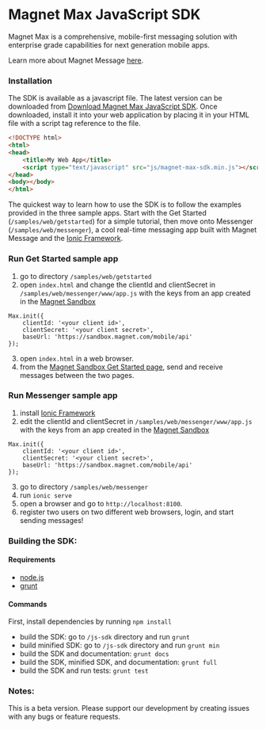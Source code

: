 Magnet Max JavaScript SDK
==============

Magnet Max is a comprehensive, mobile-first messaging solution with enterprise grade capabilities for next generation mobile apps.

Learn more about Magnet Message [here](https://developer.magnet.com/).

### Installation

The SDK is available as a javascript file. The latest version can be downloaded from
 [Download Magnet Max JavaScript SDK](https://cdn.magnet.com/downloads/magnet-max-sdk.min.js). Once downloaded, install it into
 your web application by placing it in your HTML file with a script tag reference to the file.

```html
<!DOCTYPE html>
<html>
<head>
    <title>My Web App</title>
    <script type="text/javascript" src="js/magnet-max-sdk.min.js"></script>
</head>
<body></body>
</html>
```

The quickest way to learn how to use the SDK is to follow the examples provided in the three sample apps. Start with the Get Started (`/samples/web/getstarted`)
for a simple tutorial, then move onto Messenger (`/samples/web/messenger`), a cool real-time messaging app built with Magnet Message and the [Ionic Framework](http://ionicframework.com/).

### Run Get Started sample app

1. go to directory `/samples/web/getstarted`
2. open `index.html` and change the clientId and clientSecret in `/samples/web/messenger/www/app.js` with the keys from an app created in the [Magnet Sandbox](https://sandbox.magnet.com/)
```
Max.init({
    clientId: '<your client id>',
    clientSecret: '<your client secret>',
    baseUrl: 'https://sandbox.magnet.com/mobile/api'
});
```
3. open `index.html` in a web browser.
4. from the [Magnet Sandbox Get Started page](https://sandbox.magnet.com/message/v2/#/welcome), send and receive messages between the two pages.

### Run Messenger sample app

1. install [Ionic Framework](http://ionicframework.com/)
2. edit the clientId and clientSecret in `/samples/web/messenger/www/app.js` with the keys from an app created in the [Magnet Sandbox](https://sandbox.magnet.com/)
```
Max.init({
    clientId: '<your client id>',
    clientSecret: '<your client secret>',
    baseUrl: 'https://sandbox.magnet.com/mobile/api'
});
```
3. go to directory `/samples/web/messenger`
4. run `ionic serve`
5. open a browser and go to `http://localhost:8100`.
6. register two users on two different web browsers, login, and start sending messages!

### Building the SDK:

#### Requirements

* [node.js](https://nodejs.org/)
* [grunt](http://gruntjs.com/)

#### Commands

First, install dependencies by running `npm install`

* build the SDK: go to `/js-sdk` directory and run `grunt`
* build minified SDK: go to `/js-sdk` directory and run `grunt min`
* build the SDK and documentation: `grunt docs`
* build the SDK, minified SDK, and documentation: `grunt full`
* build the SDK and run tests: `grunt test`

### Notes:

This is a beta version. Please support our development by creating issues with any bugs or feature requests.
